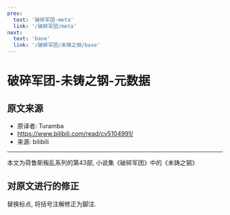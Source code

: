 ```yaml
---
prev:
  text: '破碎军团-meta'
  link: '/破碎军团/meta'
next:
  text: 'base'
  link: '/破碎军团/未铸之钢/base'
---
```


# 破碎军团-未铸之钢-元数据

## 原文来源

+ 原译者: Turamba
+ <https://www.bilibili.com/read/cv5104991/>
+ 来源: bilibili

--------

本文为荷鲁斯叛乱系列的第43部, 小说集《破碎军团》中的《未铸之钢》

## 对原文进行的修正

替换标点, 将括号注解修正为脚注.
